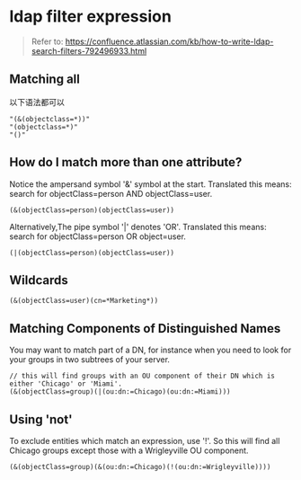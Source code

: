 # ldap filter expression
> Refer to: https://confluence.atlassian.com/kb/how-to-write-ldap-search-filters-792496933.html

## Matching all
以下语法都可以

    "(&(objectclass=*))"
    "(objectclass=*)"
    "()"

## How do I match more than one attribute?
Notice the ampersand symbol '&' symbol at the start. Translated this means: search for objectClass=person AND objectClass=user.

    (&(objectClass=person)(objectClass=user))

Alternatively,The pipe symbol '|' denotes 'OR'.  Translated this means: search for objectClass=person OR object=user.

    (|(objectClass=person)(objectClass=user))

## Wildcards
    (&(objectClass=user)(cn=*Marketing*))

## Matching Components of Distinguished Names 

You may want to match part of a DN, for instance when you need to look for your groups in two subtrees of your server.

    // this will find groups with an OU component of their DN which is either 'Chicago' or 'Miami'.
    (&(objectClass=group)(|(ou:dn:=Chicago)(ou:dn:=Miami)))

## Using 'not'
To exclude entities which match an expression, use '!'.
So this will find all Chicago groups except those with a Wrigleyville OU component.

    (&(objectClass=group)(&(ou:dn:=Chicago)(!(ou:dn:=Wrigleyville))))


